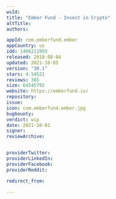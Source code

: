 ```yaml
---
wsId: 
title: "Ember Fund - Invest in Crypto"
altTitle: 
authors:

appId: com.emberfund.ember
appCountry: us
idd: 1406211993
released: 2018-08-04
updated: 2021-10-05
version: "30.1"
stars: 4.54521
reviews: 365
size: 64545792
website: https://emberfund.io/
repository: 
issue: 
icon: com.emberfund.ember.jpg
bugbounty: 
verdict: wip
date: 2021-10-01
signer: 
reviewArchive:


providerTwitter: 
providerLinkedIn: 
providerFacebook: 
providerReddit: 

redirect_from:

---
```


